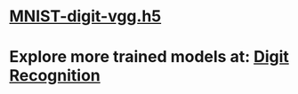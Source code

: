 # [MNIST-digit-vgg.h5](https://github.com/shoryasethia/Digit-Recognition/blob/main/Vgg)

# Explore more trained models at: [Digit Recognition](https://github.com/shoryasethia/Digit-Recognition)
